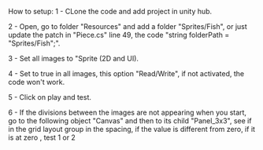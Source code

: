 How to setup:
1 - CLone the code and add project in unity hub.  

2 - Open, go to folder "Resources" and add a folder "Sprites/Fish", or just update the patch in "Piece.cs" line 49, the code "string folderPath = "Sprites/Fish";".  

3 - Set all images to "Sprite (2D and UI).  

4 - Set to true in all images, this option "Read/Write", if not activated, the code won't work.  

5 - Click on play and test.  

6 - If the divisions between the images are not appearing when you start, go to the following object "Canvas" and then to its child "Panel_3x3", 
    see if in the grid layout group in the spacing, if the value is different from zero, if it is at zero , test 1 or 2  

